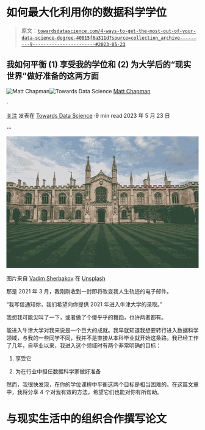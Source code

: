 # 如何最大化利用你的数据科学学位

> 原文：[`towardsdatascience.com/4-ways-to-get-the-most-out-of-your-data-science-degree-40815f6a311d?source=collection_archive---------9-----------------------#2023-05-23`](https://towardsdatascience.com/4-ways-to-get-the-most-out-of-your-data-science-degree-40815f6a311d?source=collection_archive---------9-----------------------#2023-05-23)

## 我如何平衡 (1) 享受我的学位和 (2) 为大学后的“现实世界”做好准备的这两方面

[](https://medium.com/@mattchapmanmsc?source=post_page-----40815f6a311d--------------------------------)![Matt Chapman](https://medium.com/@mattchapmanmsc?source=post_page-----40815f6a311d--------------------------------)[](https://towardsdatascience.com/?source=post_page-----40815f6a311d--------------------------------)![Towards Data Science](https://towardsdatascience.com/?source=post_page-----40815f6a311d--------------------------------) [Matt Chapman](https://medium.com/@mattchapmanmsc?source=post_page-----40815f6a311d--------------------------------)

·

[关注](https://medium.com/m/signin?actionUrl=https%3A%2F%2Fmedium.com%2F_%2Fsubscribe%2Fuser%2Fbf7d13fc53db&operation=register&redirect=https%3A%2F%2Ftowardsdatascience.com%2F4-ways-to-get-the-most-out-of-your-data-science-degree-40815f6a311d&user=Matt+Chapman&userId=bf7d13fc53db&source=post_page-bf7d13fc53db----40815f6a311d---------------------post_header-----------) 发表在 [Towards Data Science](https://towardsdatascience.com/?source=post_page-----40815f6a311d--------------------------------) ·9 min read·2023 年 5 月 23 日[](https://medium.com/m/signin?actionUrl=https%3A%2F%2Fmedium.com%2F_%2Fvote%2Ftowards-data-science%2F40815f6a311d&operation=register&redirect=https%3A%2F%2Ftowardsdatascience.com%2F4-ways-to-get-the-most-out-of-your-data-science-degree-40815f6a311d&user=Matt+Chapman&userId=bf7d13fc53db&source=-----40815f6a311d---------------------clap_footer-----------)

--

[](https://medium.com/m/signin?actionUrl=https%3A%2F%2Fmedium.com%2F_%2Fbookmark%2Fp%2F40815f6a311d&operation=register&redirect=https%3A%2F%2Ftowardsdatascience.com%2F4-ways-to-get-the-most-out-of-your-data-science-degree-40815f6a311d&source=-----40815f6a311d---------------------bookmark_footer-----------)![](img/100b353529cb2b06464414957fdf9f51.png)

图片来自 [Vadim Sherbakov](https://unsplash.com/@madebyvadim) 在 [Unsplash](https://unsplash.com/photos/d6ebY-faOO0)

那是 2021 年 3 月，我刚刚收到一封即将改变我人生轨迹的电子邮件。

“我写信通知你，我们希望向你提供 2021 年进入牛津大学的录取。”

我想我可能尖叫了一下，或者做了个傻乎乎的舞蹈，也许两者都有。

能进入牛津大学对我来说是一个巨大的成就。我早就知道我想要转行进入数据科学领域，与我的一些同学不同，我并不是直接从本科毕业就开始这条路。我已经工作了几年，自毕业以来，我进入这个领域时有两个非常明确的目标：

1.  享受它

1.  为在行业中担任数据科学家做好准备

然而，我很快发现，在你的学位课程中平衡这两个目标是相当困难的。在这篇文章中，我将分享 4 个对我有效的方法，希望它们也能对你有所帮助。

# 与现实生活中的组织合作撰写论文
